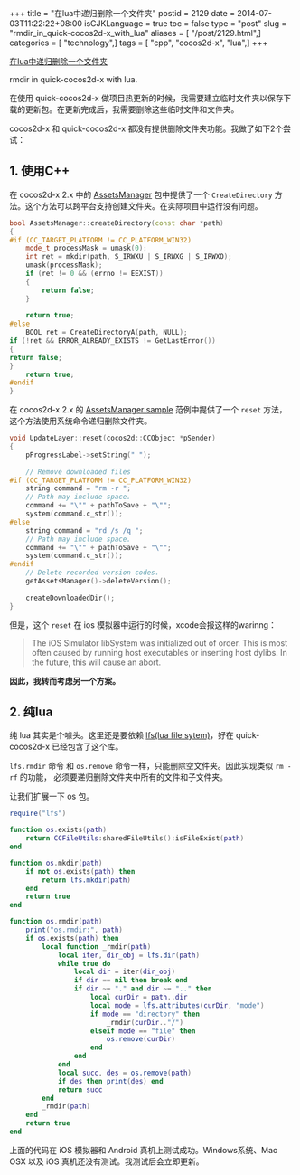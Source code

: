+++
title = "在lua中递归删除一个文件夹"
postid = 2129
date = 2014-07-03T11:22:22+08:00
isCJKLanguage = true
toc = false
type = "post"
slug = "rmdir_in_quick-cocos2d-x_with_lua"
aliases = [ "/post/2129.html",]
categories = [ "technology",]
tags = [ "cpp", "cocos2d-x", "lua",]
+++


[在lua中递归删除一个文件夹](https://blog.zengrong.net/post/2129.html)

rmdir in quick-cocos2d-x with lua.

在使用 quick-cocos2d-x 做项目热更新的时候，我需要建立临时文件夹以保存下载的更新包。在更新完成后，我需要删除这些临时文件和文件夹。

cocos2d-x 和 quick-cocos2d-x 都没有提供删除文件夹功能。我做了如下2个尝试：

## 1. 使用C++

在 cocos2d-x 2.x 中的 [AssetsManager][2] 包中提供了一个 `CreateDirectory` 方法。这个方法可以跨平台支持创建文件夹。在实际项目中运行没有问题。<!--more-->

``` c++
bool AssetsManager::createDirectory(const char *path)
{
#if (CC_TARGET_PLATFORM != CC_PLATFORM_WIN32)
    mode_t processMask = umask(0);
    int ret = mkdir(path, S_IRWXU | S_IRWXG | S_IRWXO);
    umask(processMask);
    if (ret != 0 && (errno != EEXIST))
    {
        return false;
    }
    
    return true;
#else
    BOOL ret = CreateDirectoryA(path, NULL);
if (!ret && ERROR_ALREADY_EXISTS != GetLastError())
{
return false;
}
    return true;
#endif
}
```

在 cocos2d-x 2.x 的 [AssetsManager sample][1] 范例中提供了一个 `reset` 方法，这个方法使用系统命令递归删除文件夹。

``` c++
void UpdateLayer::reset(cocos2d::CCObject *pSender)
{
    pProgressLabel->setString(" ");
    
    // Remove downloaded files
#if (CC_TARGET_PLATFORM != CC_PLATFORM_WIN32)
    string command = "rm -r ";
    // Path may include space.
    command += "\"" + pathToSave + "\"";
    system(command.c_str());
#else
    string command = "rd /s /q ";
    // Path may include space.
    command += "\"" + pathToSave + "\"";
    system(command.c_str());
#endif
    // Delete recorded version codes.
    getAssetsManager()->deleteVersion();
    
    createDownloadedDir();
}
```

但是，这个 `reset` 在 ios 模拟器中运行的时候，xcode会报这样的warinng：

>The iOS Simulator libSystem was initialized out of order.  This is most often caused by running host executables or inserting host dylibs.  In the future, this will cause an abort.

**因此，我转而考虑另一个方案。**

## 2. 纯lua

纯 lua 其实是个噱头。这里还是要依赖 [lfs(lua file sytem)][3]，好在 quick-cocos2d-x 已经包含了这个库。

`lfs.rmdir` 命令 和 `os.remove` 命令一样，只能删除空文件夹。因此实现类似 `rm -rf` 的功能， 必须要递归删除文件夹中所有的文件和子文件夹。

让我们扩展一下 os 包。

``` lua
require("lfs")

function os.exists(path)
	return CCFileUtils:sharedFileUtils():isFileExist(path)
end

function os.mkdir(path)
	if not os.exists(path) then
		return lfs.mkdir(path)
	end
	return true
end

function os.rmdir(path)
	print("os.rmdir:", path)
	if os.exists(path) then
		local function _rmdir(path)
			local iter, dir_obj = lfs.dir(path)
			while true do
				local dir = iter(dir_obj)
				if dir == nil then break end
				if dir ~= "." and dir ~= ".." then
					local curDir = path..dir
					local mode = lfs.attributes(curDir, "mode") 
					if mode == "directory" then
						_rmdir(curDir.."/")
					elseif mode == "file" then
						os.remove(curDir)
					end
				end
			end
			local succ, des = os.remove(path)
			if des then print(des) end
			return succ
		end
		_rmdir(path)
	end
	return true
end
```

上面的代码在 iOS 模拟器和 Android 真机上测试成功。Windows系统、Mac OSX 以及 iOS 真机还没有测试。我测试后会立即更新。

[1]: https://github.com/cocos2d/cocos2d-x/tree/v2/samples/Cpp/AssetsManagerTest
[2]: https://github.com/cocos2d/cocos2d-x/tree/v2/extensions/AssetsManage
[3]: https://github.com/keplerproject/luafilesystem
